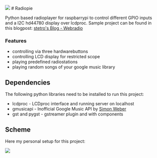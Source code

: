 <img src="https://raw.github.com/stetro/radiopie/master/icon.png"/> 
# Radiopie 

Python based radioplayer for raspbarrypi to control different GPIO inputs and a I2C hd44780 display over lcdproc. Sample project can be found in this blogpost: [stetro's Blog - Webradio](http://stetro.wordpress.com/2013/12/31/webradio-aus-nostalgischem-fm-radio/)

### Features

* controlling via three hardwarebuttons
* controlling LCD display for restricted scope
* playing predefined radiostations
* playing random songs of your google music library

## Dependencies

The following python libraries need to be installed to run this project:

* lcdproc - LCDproc interface and running server on localhost
* gmusicapi - Inofficial Google Music API by [Simon Weber](https://github.com/simon-weber/Unofficial-Google-Music-API)
* gst and pygst - gstreamer plugin and with components

## Scheme

Here my personal setup for this project:

<img src="https://raw.github.com/stetro/radiopie/master/scheme.png" />
